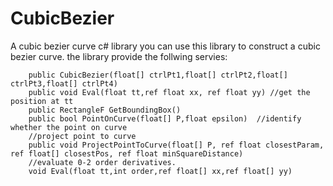 # CubicBezier
A cubic bezier curve c# library
you can use this library to construct a cubic bezier curve. the library provide the follwing servies:

        public CubicBezier(float[] ctrlPt1,float[] ctrlPt2,float[] ctrlPt3,float[] ctrlPt4)
        public void Eval(float tt,ref float xx, ref float yy) //get the position at tt
        public RectangleF GetBoundingBox()
        public bool PointOnCurve(float[] P,float epsilon)  //identify whether the point on curve
        //project point to curve 
        public void ProjectPointToCurve(float[] P, ref float closestParam, ref float[] closestPos, ref float minSquareDistance)
        //evaluate 0-2 order derivatives.
        void Eval(float tt,int order,ref float[] xx,ref float[] yy)
